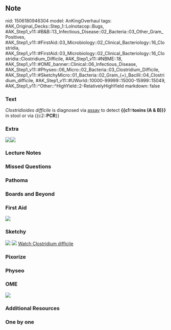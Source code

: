 ## Note
nid: 1506180946304
model: AnKingOverhaul
tags: #AK_Original_Decks::Step_1::Lolnotacop::Bugs, #AK_Step1_v11::#B&B::13_Infectious_Disease::02_Bacteria::03_Other_Gram_Positives, #AK_Step1_v11::#FirstAid::03_Microbiology::02_Clinical_Bacteriology::16_Clostridia, #AK_Step1_v11::#FirstAid::03_Microbiology::02_Clinical_Bacteriology::16_Clostridia::Clostridium_Difficile, #AK_Step1_v11::#NBME::18, #AK_Step1_v11::#OME_banner::Clinical::06_Infectious_Disease, #AK_Step1_v11::#Physeo::06_Micro::02_Bacteria::03_Clostridium_Difficile, #AK_Step1_v11::#SketchyMicro::01_Bacteria::02_Gram_(+)_Bacilli::04_Clostridium_difficile, #AK_Step1_v11::#UWorld::10000-99999::15000-15999::15049, #AK_Step1_v11::^Other::^HighYield::2-RelativelyHighYield
markdown: false

### Text
<i>Clostridioides difficile</i> is diagnosed via <u>assay</u> to
detect <b>{{c1::toxins (A & B)}}</b> in stool or via
{{c2::<b>PCR</b>}}

### Extra
<img src="paste-17171279249863.jpg"><img src=
"paste-17519171600595.jpg">

### Lecture Notes


### Missed Questions


### Pathoma


### Boards and Beyond


### First Aid
<img src="tmpb79hrfyc.png">

### Sketchy
<img src="paste-500020092600321.jpg"> <img src=
"Screen%20Shot%202019-09-26%20at%208.15.39%20AM.png"> <a href=
"https://dashboard.sketchy.com/study/medical/courses/medical-microbiology/units/medical-microbiology-bacteria/videos/medical-microbiology-bacteria-gram-positive-bacilli-clostridioides-difficile?utm_source=anki&utm_medium=partnership&utm_campaign=february_update&utm_content=medical">
Watch Clostridium difficile</a>

### Pixorize


### Physeo


### OME
<div class="ome-widget">
  <a href=
  "https://onlinemeded.org/spa/infectious-disease?ref=anki"><img src="_OME_AnkiFlashcards_Topic_2.png"></a>
</div>

### Additional Resources


### One by one

